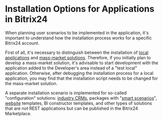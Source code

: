 # Installation Options for Applications in Bitrix24

When planning user scenarios to be implemented in the application, it's important to understand how the installation process works for a specific Bitrix24 account.

First of all, it's necessary to distinguish between the installation of [local applications](./local-apps/index.md) and [mass-market solutions](./mass-market-apps/index.md). Therefore, if you initially plan to develop a mass-market solution, it's advisable to start development with the application added to the Developer's area instead of a "test local" application. Otherwise, after debugging the installation process for a local application, you may find that the installation script needs to be changed for the mass-market solution.

A separate installation scenario is implemented for so-called "configuration" solutions: [industry CRMs](./vertical-crm-installation.md), packages with "[smart scenarios](./smart-scripts-installation.md)", [website](./site-templates-installation.md) templates, BI constructor templates, and other types of solutions that are not REST applications but can be published in the Bitrix24 Marketplace.